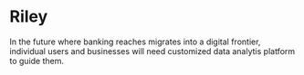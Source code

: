 # Riley

In the future where banking reaches migrates into a digital frontier, individual users and businesses will need customized data analytis platform to guide them.

